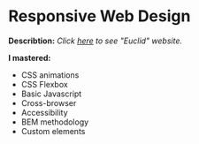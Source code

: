 # Responsive Web Design

**Describtion:** *Click [here](https://zhenshenzarukina.github.io/euclid-website/) to see "Euclid" website.*

**I mastered:**
*  CSS animations
*  CSS Flexbox
*  Basic Javascript
*  Cross-browser
*  Accessibility
*  BEM methodology
*  Сustom elements
